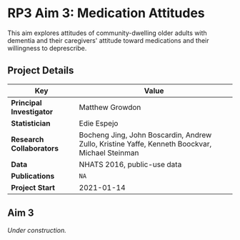 # RP3 Aim 3: Medication Attitudes
This aim explores attitudes of community-dwelling older adults with dementia and their caregivers' attitude toward medications and their willingness to deprescribe.

## Project Details
| Key                        | Value                          |
|----------------------------|--------------------------------|
| **Principal Investigator** | Matthew Growdon                |
| **Statistician**           | Edie Espejo                    |
| **Research Collaborators** | Bocheng Jing, John Boscardin, Andrew Zullo, Kristine Yaffe, Kenneth Boockvar, Michael Steinman |
| **Data**                   | NHATS 2016, public-use data    |
| **Publications**           | `NA`                           |
| **Project Start**          | 2021-01-14                     |

## Aim 3
_Under construction._

